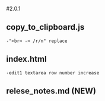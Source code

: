 #2.0.1
## copy_to_clipboard.js
    -"<br> -> /r/n" replace
## index.html
    -edit1 textarea row number increase
## relese_notes.md (NEW)